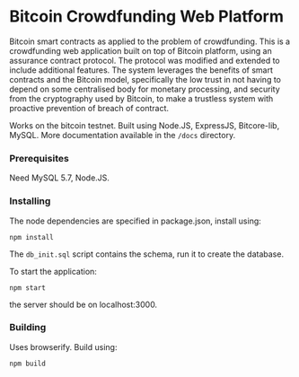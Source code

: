 # Bitcoin Crowdfunding Web Platform

Bitcoin smart contracts as applied to the problem of crowdfunding. This is a crowdfunding web application built on top of Bitcoin platform, using an assurance contract protocol. The protocol was modified and extended to include additional features. The system leverages the benefits of smart contracts and the Bitcoin model, specifically the low trust in not
having to depend on some centralised body for monetary processing, and security from the cryptography used by Bitcoin, to make a trustless system with proactive prevention of breach of contract. 

Works on the bitcoin testnet. Built using Node.JS, ExpressJS, Bitcore-lib, MySQL. More documentation available in the `/docs` directory.

### Prerequisites
Need MySQL 5.7, Node.JS.

### Installing

The node dependencies are specified in package.json, install using: 

```
npm install
```

The `db_init.sql` script contains the schema, run it to create the database.

To start the application:
```
npm start
```
the server should be on localhost:3000.

### Building
Uses browserify. Build using:
```
npm build
```


